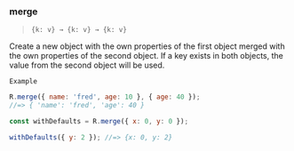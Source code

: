### merge

> `{k: v} → {k: v} → {k: v}`

Create a new object with the own properties of the first object merged with the own properties of the second object. If a key exists in both objects, the value from the second object will be used.

`Example`

```js
R.merge({ name: 'fred', age: 10 }, { age: 40 });
//=> { 'name': 'fred', 'age': 40 }

const withDefaults = R.merge({ x: 0, y: 0 });

withDefaults({ y: 2 }); //=> {x: 0, y: 2}
```
